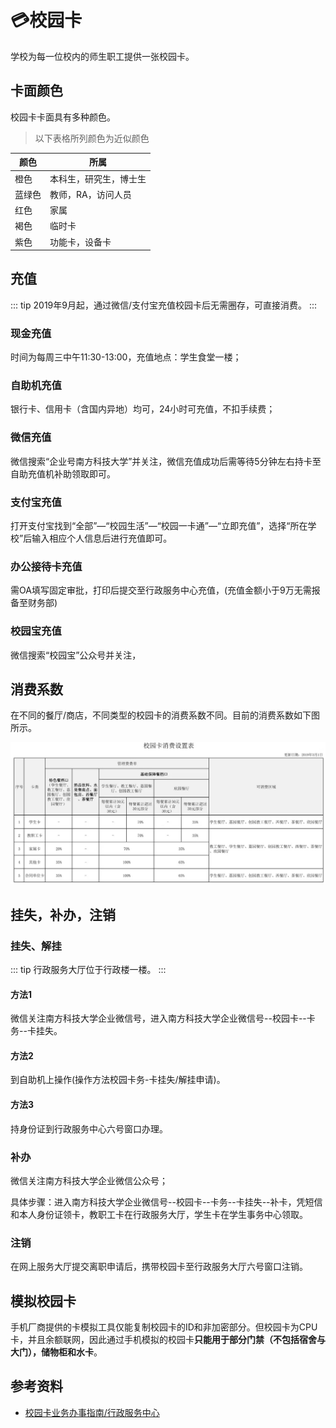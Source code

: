 # 💳校园卡

学校为每一位校内的师生职工提供一张校园卡。

## 卡面颜色

校园卡卡面具有多种颜色。
> 以下表格所列颜色为近似颜色

|  颜色   | 所属 |
|  ----  | ----  |
| 橙色  | 本科生，研究生，博士生 |
| 蓝绿色  | 教师，RA，访问人员 |
| 红色  | 家属 |
| 褐色 | 临时卡 |
| 紫色 | 功能卡，设备卡 |

## 充值

::: tip
2019年9月起，通过微信/支付宝充值校园卡后无需圈存，可直接消费。
:::

### 现金充值

时间为每周三中午11:30-13:00，充值地点：学生食堂一楼；

### 自助机充值

银行卡、信用卡（含国内异地）均可，24小时可充值，不扣手续费；

### 微信充值

微信搜索“企业号南方科技大学”并关注，微信充值成功后需等待5分钟左右持卡至自助充值机补助领取即可。

### 支付宝充值

打开支付宝找到“全部”—“校园生活”—“校园一卡通”—“立即充值”，选择“所在学校”后输入相应个人信息后进行充值即可。

### 办公接待卡充值

需OA填写固定审批，打印后提交至行政服务中心充值，(充值金额小于9万无需报备至财务部)

### 校园宝充值

微信搜索“校园宝”公众号并关注，

## 消费系数

在不同的餐厅/商店，不同类型的校园卡的消费系数不同。目前的消费系数如下图所示。

![校园卡消费系数](./discount.png)

## 挂失，补办，注销

### 挂失、解挂

::: tip
行政服务大厅位于行政楼一楼。
:::

#### 方法1

微信关注南方科技大学企业微信号，进入南方科技大学企业微信号--校园卡--卡务--卡挂失。

#### 方法2

到自助机上操作(操作方法校园卡务-卡挂失/解挂申请)。

#### 方法3

持身份证到行政服务中心六号窗口办理。

### 补办

微信关注南方科技大学企业微信公众号；

具体步骤：进入南方科技大学企业微信号--校园卡--卡务--卡挂失--补卡，凭短信和本人身份证领卡，教职工卡在行政服务大厅，学生卡在学生事务中心领取。

### 注销

在网上服务大厅提交离职申请后，携带校园卡至行政服务大厅六号窗口注销。

## 模拟校园卡

手机厂商提供的卡模拟工具仅能复制校园卡的ID和非加密部分。但校园卡为CPU卡，并且余额联网，因此通过手机模拟的校园卡**只能用于部分门禁（不包括宿舍与大门），储物柜和水卡**。

## 参考资料

- [校园卡业务办事指南/行政服务中心](http://asc.sustech.edu.cn/guide/49.html?nohdbaaaiecjekng)
